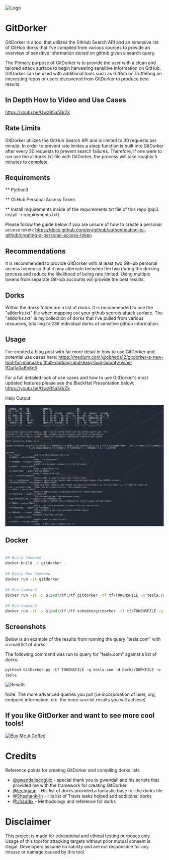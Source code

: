 ![Logo](https://github.com/obheda12/GitDorker/blob/master/GitDorker.png)

# GitDorker
GitDorker is a tool that utilizes the GitHub Search API and an extensive list of GitHub dorks that I've compiled from various sources to provide an overview of sensitive information stored on github given a search query. 

The Primary purpose of GitDorker is to provide the user with a clean and tailored attack surface to begin harvesting sensitive information on GitHub. GitDorker can be used with additional tools such as GitRob or Trufflehog on interesting repos or users discovered from GitDorker to produce best results.

## In Depth How to Video and Use Cases
https://youtu.be/UwzB5a5GrZk

## Rate Limits
GitDorker utilizes the GitHub Search API and is limited to 30 requests per minute. In order to prevent rate limites a sleep function is built into GitDorker after every 30 requests to prevent search failures. Therefore, if one were to run use the alldorks.txt file with GitDorker, the process will take roughly 5 minutes to complete. 

## Requirements
** Python3

** GitHub Personal Access Token

** Install requirements inside of the requirements.txt file of this repo (pip3 install -r requirements.txt)

Please follow the guide below if you are unsure of how to create a personal access token:
https://docs.github.com/en/github/authenticating-to-github/creating-a-personal-access-token

## Recommendations
It is recommended to provide GitDorker with at least two GitHub personal access tokens so that it may alternate between the two during the dorking process and reduce the likelihood of being rate limited. Using multiple tokens from separate GitHub accounts will provide the best results.

## Dorks
Within the dorks folder are a list of dorks. It is recommended to use the "alldorks.txt" file when mapping out your github secrets attack surface. The "alldorks.txt" is my collection of dorks that i've pulled from various resources, totalling to 239 individual dorks of sensitive github information.

## Usage
I've created a blog post with far more detail in how to use GitDorker and potential use cases here: https://medium.com/@obheda12/gitdorker-a-new-tool-for-manual-github-dorking-and-easy-bug-bounty-wins-92a0a0a6b8d5 

For a full detailed look of use cases and how to use GitDorker's most updated features please see the BlackHat Presentation below:
https://youtu.be/UwzB5a5GrZk

Help Output:

![Help](https://github.com/halencarjunior/GitDorker/blob/master/gitdorker-help.jpg)

## Docker

```bash

## Build Command
docker build -t gitdorker .

## Basic Run Command
docker run -it gitdorker

## Run Command
docker run -it -v $(pwd)/tf:/tf gitdorker -tf tf/TOKENSFILE -q tesla.com -d dorks/DORKFILE -o tesla

## Run Command
docker run -it -v $(pwd)/tf:/tf xshuden/gitdorker -tf tf/TOKENSFILE -q tesla.com -d dorks/DORKFILE -o tesla

```

## Screenshots
Below is an example of the results from running the query "tesla.com" with a small list of dorks.

The following command was run to query for "tesla.com" against a list of dorks:

`python3 GitDorker.py -tf TOKENSFILE -q tesla.com -d Dorks/DORKFILE -o tesla`

![Results](https://github.com/obheda12/GitDorker/blob/master/GitDorker%20Usage%20Example%20-%20Tesla.png)

Note: The more advanced queries you put (i.e incorporation of user, org, endpoint information, etc. the more succint results you will achieve)

## If you like GitDorker and want to see more cool tools!
<a href="https://www.buymeacoffee.com/obheda12" target="_blank"><img src="https://www.buymeacoffee.com/assets/img/custom_images/orange_img.png" alt="Buy Me A Coffee" style="height: 41px !important;width: 174px !important;box-shadow: 0px 3px 2px 0px rgba(190, 190, 190, 0.5) !important;-webkit-box-shadow: 0px 3px 2px 0px rgba(190, 190, 190, 0.5) !important;" ></a>

# Credits
Reference points for creating GitDorker and compiling dorks lists

- [@gwendallecoguic](https://github.com/gwen001) - special thank you to gwendall and his scripts that provided me with the framework for creating GitDorker.
- [@techgaun](https://github.com/techgaun) - His list of dorks provided a fantastic base for the dorks file
- [@Shashank-In](https://github.com/Shashank-In) - His list of Travis leaks helped add additional dorks
- [@Jhaddix](https://github.com/jhaddix) - Methodology and reference for dorks

# Disclaimer

This project is made for educational and ethical testing purposes only. Usage of this tool for attacking targets without prior mutual consent is illegal. Developers assume no liability and are not responsible for any misuse or damage caused by this tool.
